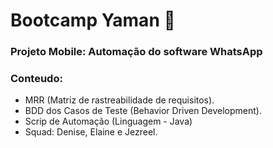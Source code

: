 # Bootcamp Yaman 🚀
### Projeto Mobile: Automação do software WhatsApp

### Conteudo:
  * MRR (Matriz de rastreabilidade de requisitos).
  * BDD dos Casos de Teste (Behavior Driven Development).
  * Scrip de Automação (Linguagem - Java)
  * Squad: Denise, Elaine e Jezreel.
 
